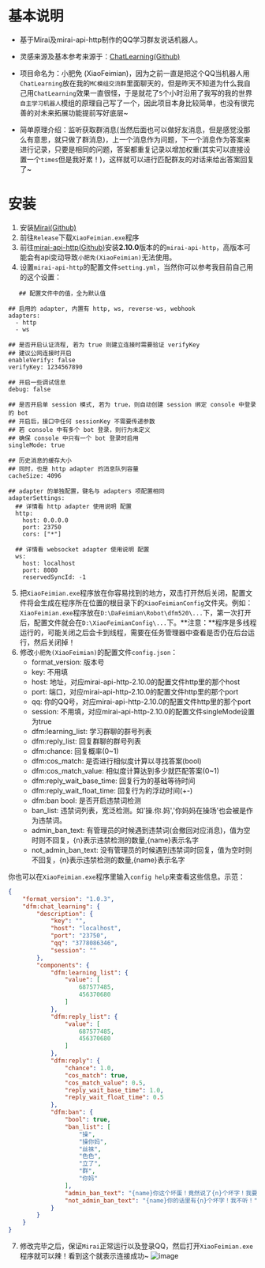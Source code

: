 # 基本说明
- 基于Mirai及mirai-api-http制作的QQ学习群友说话机器人。

- 灵感来源及基本参考来源于：[ChatLearning(Github)](https://github.com/Nana-Miko/ChatLearning)

- 项目命名为：小肥免 (XiaoFeimian)，因为之前一直是把这个QQ当机器人用`ChatLearning`放在我的`MC模组交流群`里面聊天的，但是昨天不知道为什么我自己用`ChatLearning`效果一直很怪，于是就花了`5`个小时沿用了我写的我的世界`自主学习机器人`模组的原理自己写了一个，因此项目本身比较简单，也没有很完善的对未来拓展功能提前写好底层~

- 简单原理介绍：监听获取群消息(当然后面也可以做好友消息，但是感觉没那么有意思，就只做了群消息)，上一个消息作为问题，下一个消息作为答案来进行记录，只要是相同的问题，答案都重复记录以增加权重(其实可以直接设置一个`times`但是我好累！)，这样就可以进行匹配群友的对话来给出答案回复了~

# 安装
1. 安装[Mirai(Github)](https://github.com/mamoe/mirai)
2. 前往`Release`下载`XiaoFeimian.exe`程序
3. 前往[mirai-api-http(Github)](https://github.com/project-mirai/mirai-api-http/tree/master)安装**2.10.0**版本的的`mirai-api-http`，高版本可能会有api变动导致`小肥免(XiaoFeimian)`无法使用。
4. 设置`mirai-api-http`的配置文件`setting.yml`，当然你可以参考我目前自己用的这个设置：
```
   ## 配置文件中的值，全为默认值

## 启用的 adapter, 内置有 http, ws, reverse-ws, webhook
adapters:
  - http
  - ws

## 是否开启认证流程, 若为 true 则建立连接时需要验证 verifyKey
## 建议公网连接时开启
enableVerify: false
verifyKey: 1234567890

## 开启一些调试信息
debug: false

## 是否开启单 session 模式, 若为 true，则自动创建 session 绑定 console 中登录的 bot
## 开启后，接口中任何 sessionKey 不需要传递参数
## 若 console 中有多个 bot 登录，则行为未定义
## 确保 console 中只有一个 bot 登录时启用
singleMode: true

## 历史消息的缓存大小
## 同时，也是 http adapter 的消息队列容量
cacheSize: 4096

## adapter 的单独配置，键名与 adapters 项配置相同
adapterSettings:
  ## 详情看 http adapter 使用说明 配置
  http:
    host: 0.0.0.0
    port: 23750
    cors: ["*"]
  
  ## 详情看 websocket adapter 使用说明 配置
  ws:
    host: localhost
    port: 8080
    reservedSyncId: -1
```
5. 把`XiaoFeimian.exe`程序放在你容易找到的地方，双击打开然后关闭，配置文件将会生成在程序所在位置的根目录下的`XiaoFeimianConfig`文件夹。例如：`XiaoFeimian.exe`程序放在`D:\DaFeimian\Robot\dfm520\...`下，第一次打开后，配置文件就会在`D:\XiaoFeimianConfig\...`下。**注意：**程序是多线程运行的，可能关闭之后会卡到线程，需要在任务管理器中查看是否仍在后台运行，然后关闭掉！
6. 修改`小肥免(XiaoFeimian)`的配置文件`config.json`：
   - format_version: 版本号
   - key: 不用填
   - host: 地址，对应mirai-api-http-2.10.0的配置文件http里的那个host
   - port: 端口，对应mirai-api-http-2.10.0的配置文件http里的那个port
   - qq: 你的QQ号，对应mirai-api-http-2.10.0的配置文件http里的那个port
   - session: 不用填，对应mirai-api-http-2.10.0的配置文件singleMode设置为true
   - dfm:learning_list: 学习群聊的群号列表
   - dfm:reply_list: 回复群聊的群号列表
   - dfm:chance: 回复概率(0~1)
   - dfm:cos_match: 是否进行相似度计算以寻找答案(bool)
   - dfm:cos_match_value: 相似度计算达到多少就匹配答案(0~1)
   - dfm:reply_wait_base_time: 回复行为的基础等待时间
   - dfm:reply_wait_float_time: 回复行为的浮动时间(+-)
   - dfm:ban bool: 是否开启违禁词检测
   - ban_list: 违禁词列表，宽泛检测。如'操.你.妈','你妈妈在操场'也会被是作为违禁词。
   - admin_ban_text: 有管理员的时候遇到违禁词(会撤回对应消息)，值为空时则不回复，{n}表示违禁检测的数量,{name}表示名字
   - not_admin_ban_text: 没有管理员的时候遇到违禁词时回复，值为空时则不回复，{n}表示违禁检测的数量,{name}表示名字
  

你也可以在`XiaoFeimian.exe`程序里输入`config help`来查看这些信息。示范：
```json
{
    "format_version": "1.0.3",
    "dfm:chat_learning": {
        "description": {
            "key": "",
            "host": "localhost",
            "port": "23750",
            "qq": "3778086346",
            "session": ""
        },
        "components": {
            "dfm:learning_list": {
                "value": [
                    687577485,
                    456370680  
                ]
            },
            "dfm:reply_list": {
                "value": [
                    687577485,
                    456370680 
                ]
            },
            "dfm:reply": {
                "chance": 1.0,
                "cos_match": true,
                "cos_match_value": 0.5,
                "reply_wait_base_time": 1.0,
                "reply_wait_float_time": 0.5
            },
            "dfm:ban": {
                "bool": true,
                "ban_list": [
                    "操",
                    "操你妈",
                    "丝袜",
                    "色色",
                    "立了",
                    "群",
                    "你妈"
                ],
                "admin_ban_text": "{name}你这个坏蛋！竟然说了{n}个坏字！我要撤回你！",
                "not_admin_ban_text": "{name}你的话里有{n}个坏字！我不听！"
            }
        }
    }
}
```
7. 修改完毕之后，保证`Mirai`正常运行以及登录QQ，然后打开`XiaoFeimian.exe`程序就可以辣！看到这个就表示连接成功~
   ![image](https://github.com/DaFeimian/XiaoFeimian/assets/135980226/871521ff-7fd8-4295-b591-c752fc4d0877)
